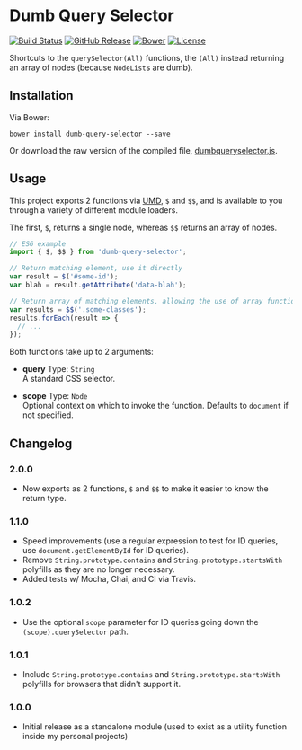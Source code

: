 
Dumb Query Selector
===================

[![Build Status](https://travis-ci.org/ultraq/dumb-query-selector.svg?branch=master)](https://travis-ci.org/ultraq/dumb-query-selector)
[![GitHub Release](https://img.shields.io/github/release/ultraq/dumb-query-selector.svg?maxAge=3600)](https://github.com/ultraq/dumb-query-selector/releases/latest)
[![Bower](https://img.shields.io/bower/v/dumb-query-selector.svg?maxAge=3600)](http://bower.io/search/?q=dumb-query-selector)
[![License](https://img.shields.io/github/license/ultraq/thymeleaf-testing-junit.svg?maxAge=2592000)](https://github.com/ultraq/thymeleaf-testing-junit/blob/master/LICENSE.txt)

Shortcuts to the `querySelector(All)` functions, the `(All)` instead returning
an array of nodes (because `NodeList`s are dumb).


Installation
------------

Via Bower:

```
bower install dumb-query-selector --save
```

Or download the raw version of the compiled file,
[dumbqueryselector.js](https://github.com/ultraq/dumb-query-selector/blob/master/dumbqueryselector.js).


Usage
-----

This project exports 2 functions via [UMD](https://github.com/umdjs/umd), `$`
and `$$`, and is available to you through a variety of different module loaders.

The first, `$`, returns a single node, whereas `$$` returns an array of nodes.

```javascript
// ES6 example
import { $, $$ } from 'dumb-query-selector';

// Return matching element, use it directly
var result = $('#some-id');
var blah = result.getAttribute('data-blah');

// Return array of matching elements, allowing the use of array functions
var results = $$('.some-classes');
results.forEach(result => {
  // ...
});
```

Both functions take up to 2 arguments:

 - **query**
   Type: `String`  
   A standard CSS selector.

 - **scope**
   Type: `Node`  
   Optional context on which to invoke the function.  Defaults to `document` if
   not specified.


Changelog
---------

### 2.0.0
 - Now exports as 2 functions, `$` and `$$` to make it easier to know the return
   type.

### 1.1.0
 - Speed improvements (use a regular expression to test for ID queries, use
   `document.getElementById` for ID queries).
 - Remove `String.prototype.contains` and `String.prototype.startsWith`
   polyfills as they are no longer necessary.
 - Added tests w/ Mocha, Chai, and CI via Travis.

### 1.0.2
 - Use the optional `scope` parameter for ID queries going down the `(scope).querySelector`
   path.

### 1.0.1
 - Include `String.prototype.contains` and `String.prototype.startsWith`
   polyfills for browsers that didn't support it.

### 1.0.0
 - Initial release as a standalone module (used to exist as a utility function
   inside my personal projects)
